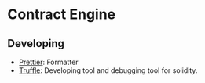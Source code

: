 # Contract Engine

## Developing

* [Prettier](https://prettier.io/): Formatter
* [Truffle](https://www.trufflesuite.com/docs/truffle/quickstart): Developing tool and debugging tool for solidity.
